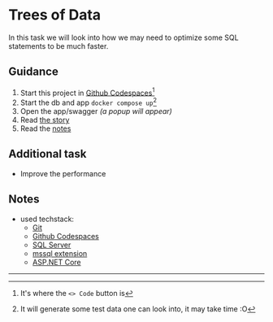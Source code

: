 # Trees of Data

In this task we will look into how we may need to optimize some SQL statements to be much faster.

## Guidance

1. Start this project in [Github Codespaces](https://github.com/features/codespaces)[^1]
2. Start the db and app `docker compose up`[^2]
3. Open the app/swagger *(a popup will appear)*
4. Read [the story](STORY.md)
5. Read the [notes](NOTES.md)

## Additional task

* Improve the performance

## Notes

* used techstack:
  * [Git](https://git-scm.com/)
  * [Github Codespaces](https://github.com/features/codespaces)
  * [SQL Server](https://www.microsoft.com/de-de/sql-server)
  * [mssql extension](https://learn.microsoft.com/en-us/sql/tools/visual-studio-code/mssql-extensions?view=sql-server-ver16)
  * [ASP.NET Core](https://learn.microsoft.com/de-de/aspnet/core/introduction-to-aspnet-core?view=aspnetcore-7.0)

---

[^1]: It's where the `<> Code` button is

[^2]: It will generate some test data one can look into, it may take time :O